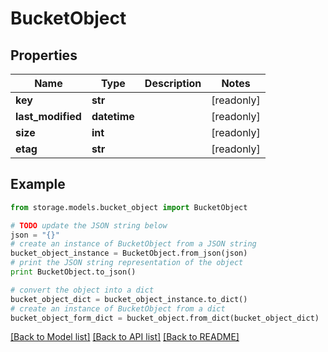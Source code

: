 # BucketObject


## Properties

Name | Type | Description | Notes
------------ | ------------- | ------------- | -------------
**key** | **str** |  | [readonly] 
**last_modified** | **datetime** |  | [readonly] 
**size** | **int** |  | [readonly] 
**etag** | **str** |  | [readonly] 

## Example

```python
from storage.models.bucket_object import BucketObject

# TODO update the JSON string below
json = "{}"
# create an instance of BucketObject from a JSON string
bucket_object_instance = BucketObject.from_json(json)
# print the JSON string representation of the object
print BucketObject.to_json()

# convert the object into a dict
bucket_object_dict = bucket_object_instance.to_dict()
# create an instance of BucketObject from a dict
bucket_object_form_dict = bucket_object.from_dict(bucket_object_dict)
```
[[Back to Model list]](../README.md#documentation-for-models) [[Back to API list]](../README.md#documentation-for-api-endpoints) [[Back to README]](../README.md)


